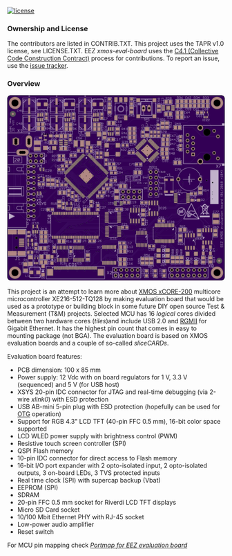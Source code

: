[![license](https://img.shields.io/github/license/eez-open/xmos-eval-board.svg)](https://github.com/eez-open/xmos-eval-board/blob/master/LICENSE.TXT)

### Ownership and License

The contributors are listed in CONTRIB.TXT. This project uses the TAPR v1.0 license, see LICENSE.TXT.
EEZ _xmos-eval-board_ uses the [C4.1 (Collective Code Construction Contract)](http://rfc.zeromq.org/spec:22) process for contributions.
To report an issue, use the [issue tracker](https://github.com/eez-open/xmos-eval-board/issues).

### Overview

![PCB preview](EEZ_XMOS_eval_preview.png)

This project is an attempt to learn more about [XMOS xCORE-200](http://www.xmos.com/products/silicon/xcore-200) multicore microcontroller XE216-512-TQ128 by making evaluation board that would be used as a prototype or building block in some future DIY open source Test & Measurement (T&M) projects.
Selected MCU has 16 _logical_ cores divided between two hardware cores (_tiles_)and include USB 2.0 and [RGMII](https://en.wikipedia.org/wiki/Media-independent_interface) for Gigabit Ethernet. It has the highest pin count that comes in easy to mounting package (not BGA).
The evaluation board is based on XMOS evaluation boards and a couple of so-called _sliceCARDs_.

Evaluation board features:

- PCB dimension: 100 x 85 mm
- Power supply: 12 Vdc with on board regulators for 1 V, 3.3 V (sequenced) and 5 V (for USB host)
- XSYS 20-pin IDC connector for JTAG and real-time debugging (via 2-wire _xlink0_) with ESD protection
- USB AB-mini 5-pin plug with ESD protection (hopefully can be used for [OTG](https://en.wikipedia.org/wiki/USB_On-The-Go) operation)
- Support for RGB 4.3" LCD TFT (40-pin FFC 0.5 mm), 16-bit color space supported
- LCD WLED power supply with brightness control (PWM)
- Resistive touch screen controller (SPI)
- QSPI Flash memory
- 10-pin IDC connector for direct access to Flash memory
- 16-bit I/O port expander with 2 opto-isolated input, 2 opto-isolated outputs, 3 on-board LEDs, 3 TVS protected inputs
- Real time clock (SPI) with supercap backup (Vbat)
- EEPROM (SPI)
- SDRAM
- 20-pin FFC 0.5 mm socket for Riverdi LCD TFT displays
- Micro SD Card socket
- 10/100 Mbit Ethernet PHY with RJ-45 socket
- Low-power audio amplifier
- Reset switch

For MCU pin mapping check _[Portmap for EEZ evaluation board](XE216-512-TQ128_portmap_for_EEZ_evaluation_board_r1B4.pdf)_






